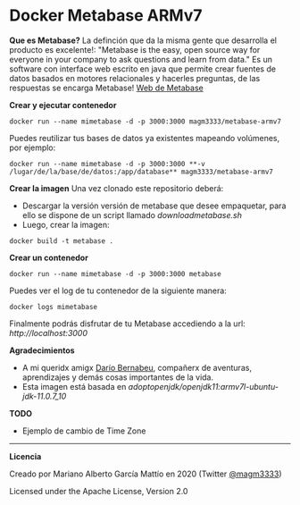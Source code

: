# Docker Metabase ARMv7

**Que es Metabase?**
La definción que da la misma gente que desarrolla el producto es excelente!: 
"Metabase is the easy, open source way for everyone in your company to ask questions and learn from data."
Es un software con interface web escrito en java que permite crear fuentes de datos basados en motores relacionales y hacerles preguntas, de las respuestas se encarga Metabase!
[Web de Metabase](https://www.metabase.com/)

**Crear y ejecutar contenedor**
```
docker run --name mimetabase -d -p 3000:3000 magm3333/metabase-armv7
```
Puedes reutilizar tus bases de datos ya existentes mapeando volúmenes, por ejemplo:
```
docker run --name mimetabase -d -p 3000:3000 **-v /lugar/de/la/base/de/datos:/app/database** magm3333/metabase-armv7
```

**Crear la imagen**
Una vez clonado este repositorio deberá:
- Descargar la versión versión de metabase que desee empaquetar, para ello se dispone de un script llamado *downloadmetabase.sh*
- Luego, crear la imagen:

```
docker build -t metabase .
```

**Crear un contenedor**
```
docker run --name mimetabase -d -p 3000:3000 metabase
```
Puedes ver el log de tu contenedor de la siguiente manera:
```
docker logs mimetabase
```
Finalmente podrás disfrutar de tu Metabase accediendo a la url: *http://localhost:3000* 


**Agradecimientos**
- A mi queridx amigx [Darío Bernabeu](http://troyanx.com/Hefesto/bernabeu_dario.html), compañerx de aventuras, aprendizajes y demás cosas importantes de la vida.
- Esta imagen está basada en *adoptopenjdk/openjdk11:armv7l-ubuntu-jdk-11.0.7_10*


**TODO**
- Ejemplo de cambio de Time Zone

***

**Licencia**

Creado por Mariano Alberto García Mattío en 2020 (Twitter [@magm3333](https://twitter.com/magm3333))

Licensed under the Apache License, Version 2.0


